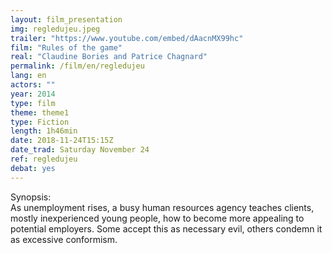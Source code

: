 ```yaml
---
layout: film_presentation
img: regledujeu.jpeg
trailer: "https://www.youtube.com/embed/dAacnMX99hc"
film: "Rules of the game"
real: "Claudine Bories and Patrice Chagnard"
permalink: /film/en/regledujeu
lang: en
actors: ""
year: 2014
type: film
theme: theme1
type: Fiction
length: 1h46min
date: 2018-11-24T15:15Z
date_trad: Saturday November 24
ref: regledujeu
debat: yes
---
```

<span class="name"> Synopsis:</span> <br/>
<span class="resumefilm"> As unemployment rises, a busy human resources agency teaches clients, mostly inexperienced young people, how to become more appealing to potential employers. Some accept this as necessary evil, others condemn it as excessive conformism.</span>
